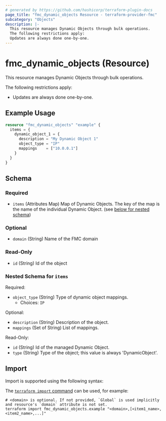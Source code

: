 ```yaml
---
# generated by https://github.com/hashicorp/terraform-plugin-docs
page_title: "fmc_dynamic_objects Resource - terraform-provider-fmc"
subcategory: "Objects"
description: |-
  This resource manages Dynamic Objects through bulk operations.
  The following restrictions apply:
  Updates are always done one-by-one.
---
```


# fmc_dynamic_objects (Resource)

This resource manages Dynamic Objects through bulk operations.

The following restrictions apply:
  - Updates are always done one-by-one.

## Example Usage

```terraform
resource "fmc_dynamic_objects" "example" {
  items = {
    dynamic_object_1 = {
      description = "My Dynamic Object 1"
      object_type = "IP"
      mappings    = ["10.0.0.1"]
    }
  }
}
```

<!-- schema generated by tfplugindocs -->
## Schema

### Required

- `items` (Attributes Map) Map of Dynamic Objects. The key of the map is the name of the individual Dynamic Object. (see [below for nested schema](#nestedatt--items))

### Optional

- `domain` (String) Name of the FMC domain

### Read-Only

- `id` (String) Id of the object

<a id="nestedatt--items"></a>
### Nested Schema for `items`

Required:

- `object_type` (String) Type of dynamic object mappings.
  - Choices: `IP`

Optional:

- `description` (String) Description of the object.
- `mappings` (Set of String) List of mappings.

Read-Only:

- `id` (String) Id of the managed Dynamic Object.
- `type` (String) Type of the object; this value is always 'DynamicObject'.

## Import

Import is supported using the following syntax:

The [`terraform import` command](https://developer.hashicorp.com/terraform/cli/commands/import) can be used, for example:

```shell
# <domain> is optional. If not provided, `Global` is used implicitly and resource's `domain` attribute is not set.
terraform import fmc_dynamic_objects.example "<domain>,[<item1_name>,<item2_name>,...]"
```
